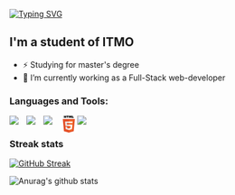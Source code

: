 [![Typing SVG](http://readme-typing-svg.herokuapp.com?font=Fira+Code&size=30&pause=1000&color=20861B&width=450&lines=I'm+JinkoSiz)](https://git.io/typing-svg)

## I'm a student of ITMO

- ⚡ Studying for master's degree
- 🌱 I’m currently working as a Full-Stack web-developer


### Languages and Tools:
[<img align="left" width="30px" src="https://cdn-icons-png.flaticon.com/512/5968/5968350.png"/>][Github]
<img align="left" width="30px" src="https://cdn-icons-png.flaticon.com/512/9307/9307630.png"/>
<!-- <img align="left" width="24px" src="https://cdn-icons-png.flaticon.com/512/10040/10040969.png"/> -->
[<img align="left" width="30px" src="https://cdn-icons-png.flaticon.com/512/5968/5968342.png"/>][SQL]
<img align="left" width="30px" src="https://raw.githubusercontent.com/github/explore/80688e429a7d4ef2fca1e82350fe8e3517d3494d/topics/html/html.png"/>
<img align="left" width="30px" src="https://cdn-icons-png.flaticon.com/512/5968/5968242.png"/>

<br />

### Streak stats
[![GitHub Streak](http://github-readme-streak-stats.herokuapp.com?user=JinkoSiz&theme=tokyonight_duo)](https://git.io/streak-stats)

![Anurag's github stats](https://github-readme-stats.vercel.app/api?username=JinkoSiz&show_icons=true&theme=tokyonight) 


<!-- <img src="https://github-readme-stats.vercel.app/api/wakatime?username=JinkoSiz"> -->
<!-- <img src="https://github-readme-stats.vercel.app/api/top-langs/?username=JinkoSiz"> -->
<!-- <img src="https://github-readme-stats.vercel.app/api?username=JinkoSiz&show_icons=true&theme=gotham"> -->


[Github]: https://github.com/github
[Markdown]: https://www.markdownguide.org/getting-started
[Git]: https://git-scm.com
[cmd]: https://docs.microsoft.com/en-us/windows-server/administration/windows-commands/windows-commands
[Linux]: https://www.linux.org
[Java]: https://www.java.com
[SQL]: https://en.wikipedia.org/wiki/SQL
[Docker]: https://www.docker.com
